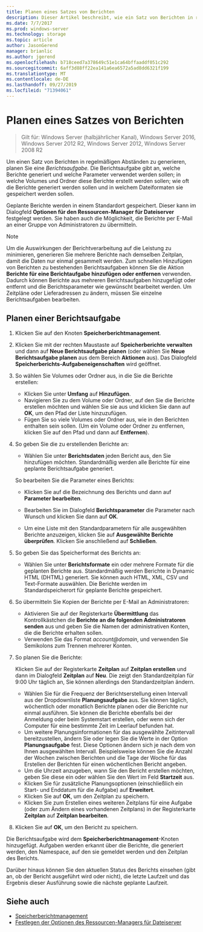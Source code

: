 ```yaml
---
title: Planen eines Satzes von Berichten
description: Dieser Artikel beschreibt, wie ein Satz von Berichten in regelmäßigen Abständen generiert wird
ms.date: 7/7/2017
ms.prod: windows-server
ms.technology: storage
ms.topic: article
author: JasonGerend
manager: brianlic
ms.author: jgerend
ms.openlocfilehash: b718ceed7a378649c51e1ca64bffaaddf051c292
ms.sourcegitcommit: 6aff3d88ff22ea141a6ea6572a5ad8dd6321f199
ms.translationtype: MT
ms.contentlocale: de-DE
ms.lasthandoff: 09/27/2019
ms.locfileid: "71394061"
---
```

# <a name="schedule-a-set-of-reports"></a>Planen eines Satzes von Berichten

> Gilt für: Windows Server (halbjährlicher Kanal), Windows Server 2016, Windows Server 2012 R2, Windows Server 2012, Windows Server 2008 R2

Um einen Satz von Berichten in regelmäßigen Abständen zu generieren, planen Sie eine *Berichtsaufgabe.* Die Berichtsaufgabe gibt an, welche Berichte generiert und welche Parameter verwendet werden sollen; in welche Volumes und Ordner diese Berichte erstellt werden sollen; wie oft die Berichte generiert werden sollen und in welchem Dateiformaten sie gespeichert werden sollen.

Geplante Berichte werden in einem Standardort gespeichert. Dieser kann im Dialogfeld **Optionen für den Ressourcen-Manager für Dateiserver** festgelegt werden. Sie haben auch die Möglichkeit, die Berichte per E-Mail an einer Gruppe von Administratoren zu übermitteln.

> [!Note]
> Um die Auswirkungen der Berichtverarbeitung auf die Leistung zu minimieren, generieren Sie mehrere Berichte nach demselben Zeitplan, damit die Daten nur einmal gesammelt werden. Zum schnellen Hinzufügen von Berichten zu bestehenden Berichtsaufgaben können Sie die Aktion **Berichte für eine Berichtaufgabe hinzufügen oder entfernen** verwenden. Dadurch können Berichte aus mehreren Berichtsaufgaben hinzugefügt oder entfernt und die Berichtsparameter wie gewünscht bearbeitet werden. Um Zeitpläne oder Lieferadressen zu ändern, müssen Sie einzelne Berichtsaufgaben bearbeiten.

## <a name="to-schedule-a-report-task"></a>Planen einer Berichtsaufgabe

1. Klicken Sie auf den Knoten **Speicherberichtmanagement**.

2. Klicken Sie mit der rechten Maustaste auf **Speicherberichte verwalten** und dann auf **Neue Berichtsaufgabe planen** (oder wählen Sie **Neue Berichtsaufgabe planen** aus dem Bereich **Aktionen** aus). Das Dialogfeld **Speicherberichts-Aufgabeneigenschaften** wird geöffnet.

3. So wählen Sie Volumes oder Ordner aus, in die Sie die Berichte erstellen:

   -   Klicken Sie unter **Umfang** auf **Hinzufügen**.
   -   Navigieren Sie zu dem Volume oder Ordner, auf den Sie die Berichte erstellen möchten und wählen Sie sie aus und klicken Sie dann auf **OK**, um den Pfad der Liste hinzuzufügen.
   -   Fügen Sie so viele Volumes oder Ordner aus, wie in den Berichten enthalten sein sollen. (Um ein Volume oder Ordner zu entfernen, klicken Sie auf den Pfad und dann auf **Entfernen**).

4. So geben Sie die zu erstellenden Berichte an:

   -  Wählen Sie unter **Berichtsdaten** jeden Bericht aus, den Sie hinzufügen möchten. Standardmäßig werden alle Berichte für eine geplante Berichtsaufgabe generiert.

   So bearbeiten Sie die Parameter eines Berichts:

   -   Klicken Sie auf die Bezeichnung des Berichts und dann auf **Parameter bearbeiten**.
   -   Bearbeiten Sie im Dialogfeld **Berichtsparameter** die Parameter nach Wunsch und klicken Sie dann auf **OK**.

   -   Um eine Liste mit den Standardparametern für alle ausgewählten Berichte anzuzeigen, klicken Sie auf **Ausgewählte Berichte überprüfen**. Klicken Sie anschließend auf **Schließen**.

5. So geben Sie das Speicherformat des Berichts an:

   -  Wählen Sie unter **Berichtsformate** ein oder mehrere Formate für die geplanten Berichte aus. Standardmäßig werden Berichte in Dynamic HTML (DHTML) generiert. Sie können auch HTML, XML, CSV und Text-Formate auswählen. Die Berichte werden im Standardspeicherort für geplante Berichte gespeichert.

6. So übermitteln Sie Kopien der Berichte per E-Mail an Administratoren:

   - Aktivieren Sie auf der Registerkarte **Übermittlung** das Kontrollkästchen die **Berichte an die folgenden Administratoren senden** aus und geben Sie die Namen der administrativen Konten, die die Berichte erhalten sollen. 
   - Verwenden Sie das Format <em>account@domain</em>, und verwenden Sie Semikolons zum Trennen mehrerer Konten.

7. So planen Sie die Berichte:

   Klicken Sie auf der Registerkarte **Zeitplan** auf **Zeitplan erstellen** und dann im Dialogfeld **Zeitplan** auf **Neu**. Die zeigt den Standardzeitplan für 9:00 Uhr täglich an, Sie können allerdings den Standardzeitplan ändern.

   -   Wählen Sie für die Frequenz der Berichtserstellung einen Intervall aus der Dropdownliste **Planungsaufgabe** aus.
       Sie können täglich, wöchentlich oder monatlich Berichte planen oder die Berichte nur einmal ausführen. Sie können die Berichte ebenfalls bei der Anmeldung oder beim Systemstart erstellen, oder wenn sich der Computer für eine bestimmte Zeit im Leerlauf befunden hat.
   -   Um weitere Planungsinformationen für das ausgewählte Zeitintervall bereitzustellen, ändern Sie oder legen Sie die Werte in der Option **Planungsaufgabe** fest.
       Diese Optionen ändern sich je nach dem von Ihnen ausgewählten Intervall. Beispielsweise können Sie die Anzahl der Wochen zwischen Berichten und die Tage der Woche für das Erstellen der Berichten für einen wöchentlichen Bericht angeben.
   -   Um die Uhrzeit anzugeben, wann Sie den Bericht erstellen möchten, geben Sie diese ein oder wählen Sie den Wert im Feld **Startzeit** aus.
   -   Klicken Sie für zusätzliche Planungsoptionen (einschließlich ein Start- und Enddatum für die Aufgabe) auf **Erweitert**.
   -   Klicken Sie auf **OK**, um den Zeitplan zu speichern.
   -  Klicken Sie zum Erstellen eines weiteren Zeitplans für eine Aufgabe (oder zum Ändern eines vorhandenen Zeitplans) in der Registerkarte **Zeitplan** auf **Zeitplan bearbeiten**.

8. Klicken Sie auf **OK**, um den Bericht zu speichern.

Die Berichtsaufgabe wird dem **Speicherberichtmanagement**-Knoten hinzugefügt. Aufgaben werden erkannt über die Berichte, die generiert werden, den Namespace, auf den sie gemeldet werden und den Zeitplan des Berichts.

Darüber hinaus können Sie den aktuellen Status des Berichts einsehen (gibt an, ob der Bericht ausgeführt wird oder nicht), die letzte Laufzeit und das Ergebnis dieser Ausführung sowie die nächste geplante Laufzeit.

## <a name="see-also"></a>Siehe auch

-   [Speicherberichtmanagement](storage-reports-management.md)
-   [Festlegen der Optionen des Ressourcen-Managers für Dateiserver](setting-file-server-resource-manager-options.md)


